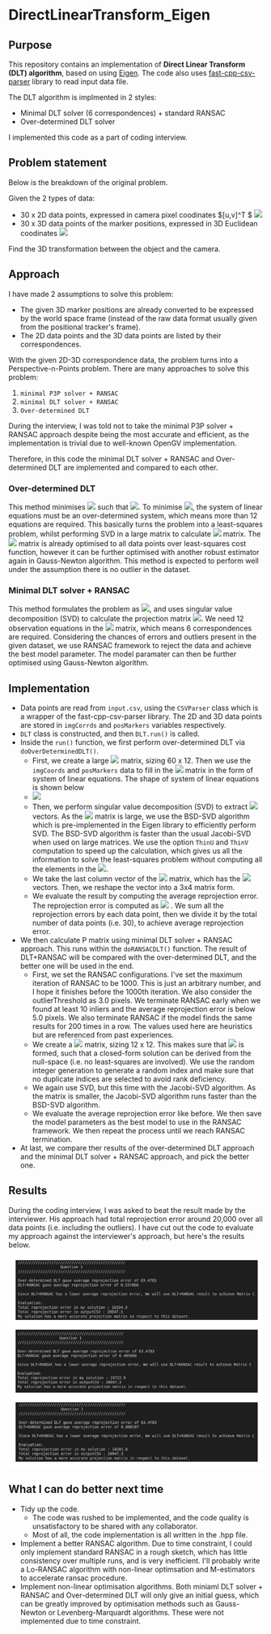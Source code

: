 # DirectLinearTransform_Eigen

## Purpose

This repository contains an implementation of **Direct Linear Transform (DLT) algorithm**, based on using [Eigen](https://www.google.com/search?client=safari&rls=en&q=eigen3&ie=UTF-8&oe=UTF-8). The code also uses [fast-cpp-csv-parser](https://github.com/ben-strasser/fast-cpp-csv-parser) library to read input data file.

The DLT algorithm is implmented in 2 styles:

- Minimal DLT solver (6 correspondences) + standard RANSAC
- Over-determined DLT solver

I implemented this code as a part of coding interview.

## Problem statement

Below is the breakdown of the original problem.

Given the 2 types of data:

- 30 x 2D data points, expressed in camera pixel coodinates $[u,v]^T $ <img src="https://latex.codecogs.com/gif.latex?[u,v]^T" />
- 30 x 3D data points of the marker positions, expressed in 3D Euclidean coodinates <img src="https://latex.codecogs.com/gif.latex?[x,y,z]^T" />

Find the 3D transformation between the object and the camera.

## Approach

I have made 2 assumptions to solve this problem:

- The given 3D marker positions are already converted to be expressed by the world space frame (instead of the raw data format usually given from the positional tracker's frame).
- The 2D data points and the 3D data points are listed by their correspondences.

With the given 2D-3D correspondence data, the problem turns into a
Perspective-n-Points problem. There are many approaches to solve this
problem:

1. `minimal P3P solver + RANSAC`
2. `minimal DLT solver + RANSAC`
3. `Over-determined DLT`

During the interview, I was told not to take the minimal P3P solver + RANSAC approach despite being the most accurate and efficient, as the implementation is trivial due to well-known OpenGV implementation.

Therefore, in this code the minimal DLT solver + RANSAC and Over-determined DLT are implemented and compared to each other.

### Over-determined DLT

This method minimises <img src="https://latex.codecogs.com/gif.latex?\lvert\lvert{Bp}\rvert\rvert^2" /> such that <img src="https://latex.codecogs.com/gif.latex?\lvert\lvert{p}\rvert\rvert=1" />. To minimise <img src="https://latex.codecogs.com/gif.latex?\lvert\lvert{Bp}\rvert\rvert^2" />, the system of linear equations must be an over-determined system, which means more than 12 equations are required. This basically turns the problem into a least-squares problem, whilst performing SVD in a large matrix to calculate <img src="https://latex.codecogs.com/gif.latex?P" /> matrix. The <img src="https://latex.codecogs.com/gif.latex?P" /> matrix is already optimised to all data points over least-squares cost function, however it can be further optimised with another robust estimator again in Gauss-Newton algorithm. This method is expected to perform well under the assumption there is no outlier in the dataset.

### Minimal DLT solver + RANSAC

This method formulates the problem as <img src="https://latex.codecogs.com/gif.latex?Bp=0" />, and uses singular value decomposition (SVD) to calculate the projection matrix <img src="https://latex.codecogs.com/gif.latex?P" />. We need 12 observation equations in the <img src="https://latex.codecogs.com/gif.latex?B" /> matrix, which means 6 correspondences are required. Considering the chances of errors and outliers present in the given dataset, we use RANSAC framework to reject the data and achieve the best model parameter. The model paramater can then be further optimised using Gauss-Newton algorithm.

## Implementation

- Data points are read from `input.csv`, using the `CSVParser` class which is a wrapper of the fast-cpp-csv-parser library. The 2D and 3D data points are stored in `imgCorrds` and `posMarkers` variables respectively.
- `DLT` class is constructed, and then `DLT.run()` is called.
- Inside the `run()` function, we first perform over-determined DLT via `doOverDeterminedDLT()`.
  - First, we create a large <img src="https://latex.codecogs.com/gif.latex?B" /> matrix, sizing 60 x 12. Then we use the `imgCoords` and `posMarkers` data to fill in the <img src="https://latex.codecogs.com/gif.latex?B" /> matrix in the form of system of linear equations. The shape of system of linear equations is shown below
  - <img src="https://latex.codecogs.com/gif.latex?\begin{bmatrix}X,-Y,-Z,-1,0,0,0,0,uX,uY,uZ,u\\0,0,0,0,-X,-Y,-Z,-1,vX,vY,vZ,v\end{bmatrix}" />
  - Then, we perform singular value decomposition (SVD) to extract <img src="https://latex.codecogs.com/gif.latex?p" /> vectors. As the <img src="https://latex.codecogs.com/gif.latex?B" /> matrix is large, we use the BSD-SVD algorithm which is pre-implemented in the Eigen library to efficiently perform SVD. The BSD-SVD algorithm is faster than the usual Jacobi-SVD when used on large matrices. We use the option `ThinU` and `ThinV` computation to speed up the calculation, which gives us all the information to solve the least-squares problem without computing all the elements in the <img src="https://latex.codecogs.com/gif.latex?UDV^T" />.
  - We take the last column vector of the <img src="https://latex.codecogs.com/gif.latex?V^T" /> matrix, which has the <img src="https://latex.codecogs.com/gif.latex?p" /> vectors. Then, we reshape the vector into a 3x4 matrix form.
  - We evaluate the result by computing the average reprojection error. The reprojection error is computed as <img src="https://latex.codecogs.com/gif.latex?([u,v]^T-P[X,Y,Z,1]^T)^2" /> . We sum all the reprojection errors by each data point, then we divide it by the total number of data points (i.e. 30), to achieve average reprojection error.
- We then calculate P matrix using minimal DLT solver + RANSAC approach. This runs within the `doRANSACDLT()` function. The result of DLT+RANSAC will be compared with the over-determined DLT, and the better one will be used in the end.
  - First, we set the RANSAC configurations. I've set the maximum iteration of RANSAC to be 1000. This is just an arbitrary number, and I hope it finishes before the 1000th iteration. We also consider the outlierThreshold as 3.0 pixels. We terminate RANSAC early when we found at least 10 inliers and the average reprojection error is below 5.0 pixels. We also terminate RANSAC if the model finds the same results for 200 times in a row. The values used here are heuristics but are referenced from past experiences.
  - We create a <img src="https://latex.codecogs.com/gif.latex?B" /> matrix, sizing 12 x 12. This makes sure that <img src="https://latex.codecogs.com/gif.latex?Bp=0" /> is formed, such that a closed-form solution can be derived from the null-space (i.e. no least-squares are involved). We use the random integer generation to generate a random index and make sure that no duplicate indices are selected to avoid rank deficiency.
  - We again use SVD, but this time with the Jacobi-SVD algorithm. As the matrix is smaller, the Jacobi-SVD algorithm runs faster than the BSD-SVD algorithm.
  - We evaluate the average reprojection error like before. We then save the model parameters as the best model to use in the RANSAC framework. We then repeat the process until we reach RANSAC termination.
- At last, we compare ther results of the over-determined DLT approach and the minimal DLT solver + RANSAC approach, and pick the better one.

## Results

During the coding interview, I was asked to beat the result made by the interviewer. His approach had total reprojection error around 20,000 over all data points (i.e. including the outliers). I have cut out the code to evaluate my approach against the interviewer's approach, but here's the results below.

![](result.png)

## What I can do better next time

- Tidy up the code.
  - The code was rushed to be implemented, and the code quality is unsatisfactory to be shared with any  collaborator. 
  - Most of all, the code implementation is all written in the .hpp file.
- Implement a better RANSAC algorithm. Due to time constraint, I could only implement standard RANSAC in a rough sketch, which has little consistency over multiple runs, and is very inefficient. I'll probably write a Lo-RANSAC algorithm with non-linear optimsation and M-estimators to accelerate ransac procedure.
- Implement non-linear optimisation algorithms. Both miniaml DLT solver + RANSAC and Over-determined DLT will only give an initial guess, which can be greatly improved by optimisation methods such as Gauss- Newton or Levenberg-Marquardt algorithms. These were not implemented due to time constraint.
